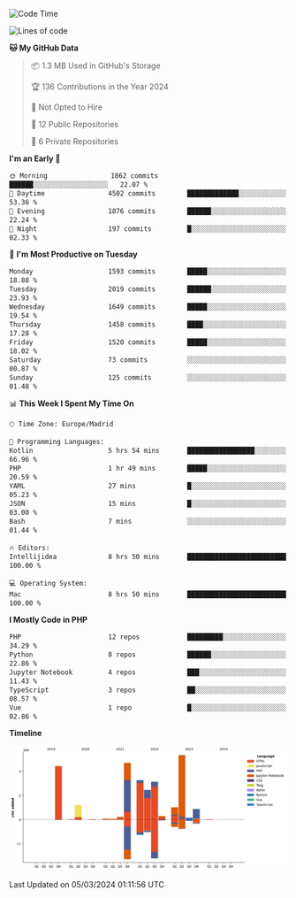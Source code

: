 <!--START_SECTION:waka-->
![Code Time](http://img.shields.io/badge/Code%20Time-69%20hrs%2036%20mins-blue)

![Lines of code](https://img.shields.io/badge/From%20Hello%20World%20I%27ve%20Written-27.3%20million%20lines%20of%20code-blue)

**🐱 My GitHub Data** 

> 📦 1.3 MB Used in GitHub's Storage 
 > 
> 🏆 136 Contributions in the Year 2024
 > 
> 🚫 Not Opted to Hire
 > 
> 📜 12 Public Repositories 
 > 
> 🔑 6 Private Repositories 
 > 
**I'm an Early 🐤** 

```text
🌞 Morning                1862 commits        ██████░░░░░░░░░░░░░░░░░░░   22.07 % 
🌆 Daytime                4502 commits        █████████████░░░░░░░░░░░░   53.36 % 
🌃 Evening                1876 commits        ██████░░░░░░░░░░░░░░░░░░░   22.24 % 
🌙 Night                  197 commits         █░░░░░░░░░░░░░░░░░░░░░░░░   02.33 % 
```
📅 **I'm Most Productive on Tuesday** 

```text
Monday                   1593 commits        █████░░░░░░░░░░░░░░░░░░░░   18.88 % 
Tuesday                  2019 commits        ██████░░░░░░░░░░░░░░░░░░░   23.93 % 
Wednesday                1649 commits        █████░░░░░░░░░░░░░░░░░░░░   19.54 % 
Thursday                 1458 commits        ████░░░░░░░░░░░░░░░░░░░░░   17.28 % 
Friday                   1520 commits        █████░░░░░░░░░░░░░░░░░░░░   18.02 % 
Saturday                 73 commits          ░░░░░░░░░░░░░░░░░░░░░░░░░   00.87 % 
Sunday                   125 commits         ░░░░░░░░░░░░░░░░░░░░░░░░░   01.48 % 
```


📊 **This Week I Spent My Time On** 

```text
🕑︎ Time Zone: Europe/Madrid

💬 Programming Languages: 
Kotlin                   5 hrs 54 mins       █████████████████░░░░░░░░   66.96 % 
PHP                      1 hr 49 mins        █████░░░░░░░░░░░░░░░░░░░░   20.59 % 
YAML                     27 mins             █░░░░░░░░░░░░░░░░░░░░░░░░   05.23 % 
JSON                     15 mins             █░░░░░░░░░░░░░░░░░░░░░░░░   03.00 % 
Bash                     7 mins              ░░░░░░░░░░░░░░░░░░░░░░░░░   01.44 % 

🔥 Editors: 
Intellijidea             8 hrs 50 mins       █████████████████████████   100.00 % 

💻 Operating System: 
Mac                      8 hrs 50 mins       █████████████████████████   100.00 % 
```

**I Mostly Code in PHP** 

```text
PHP                      12 repos            █████████░░░░░░░░░░░░░░░░   34.29 % 
Python                   8 repos             ██████░░░░░░░░░░░░░░░░░░░   22.86 % 
Jupyter Notebook         4 repos             ███░░░░░░░░░░░░░░░░░░░░░░   11.43 % 
TypeScript               3 repos             ██░░░░░░░░░░░░░░░░░░░░░░░   08.57 % 
Vue                      1 repo              █░░░░░░░░░░░░░░░░░░░░░░░░   02.86 % 
```



**Timeline**

![Lines of Code chart](https://raw.githubusercontent.com/danisoronellas/danisoronellas/main/assets/bar_graph.png)


 Last Updated on 05/03/2024 01:11:56 UTC
<!--END_SECTION:waka-->
